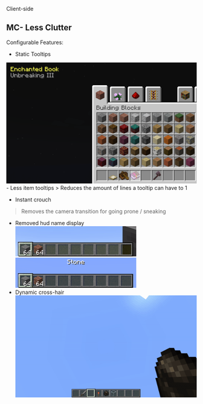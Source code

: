 Client-side
## MC- Less Clutter
Configurable Features:
- Static Tooltips  
<img src="img/1.png" height=320/>  
- Less item tooltips  
> Reduces the amount of lines a tooltip can have to 1

- Instant crouch  
> Removes the camera transition for going prone / sneaking

- Removed hud name display  
![](img/1.gif)  
![](img/2.gif)  
- Dynamic cross-hair  
![](img/3.gif)  
